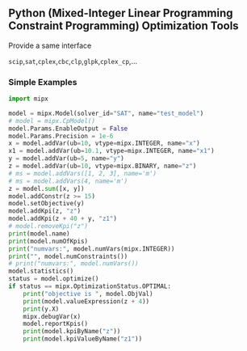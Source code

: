 ## Python (Mixed-Integer Linear Programming Constraint Programming) Optimization Tools

Provide a same interface

`scip`,`sat`,`cplex`,`cbc`,`clp`,`glpk`,`cplex_cp`,...

### Simple Examples

```python
import mipx

model = mipx.Model(solver_id="SAT", name="test_model")
# model = mipx.CpModel()
model.Params.EnableOutput = False
model.Params.Precision = 1e-6
x = model.addVar(ub=10, vtype=mipx.INTEGER, name="x")
x1 = model.addVar(ub=10.1, vtype=mipx.INTEGER, name="x1")
y = model.addVar(ub=5, name="y")
z = model.addVar(ub=10, vtype=mipx.BINARY, name="z")
# ms = model.addVars([1, 2, 3], name='m')
# ms = model.addVars(4, name='m')
z = model.sum([x, y])
model.addConstr(z >= 15)
model.setObjective(y)
model.addKpi(z, "z")
model.addKpi(z + 40 + y, "z1")
# model.removeKpi("z")
print(model.name)
print(model.numOfKpis)
print("numvars:", model.numVars(mipx.INTEGER))
print("", model.numConstraints())
# print("numvars:", model.numVars())
model.statistics()
status = model.optimize()
if status == mipx.OptimizationStatus.OPTIMAL:
    print("objective is ", model.ObjVal)
    print(model.valueExpression(z + 4))
    print(y.X)
    mipx.debugVar(x)
    model.reportKpis()
    print(model.kpiByName("z"))
    print(model.kpiValueByName("z1"))
```
